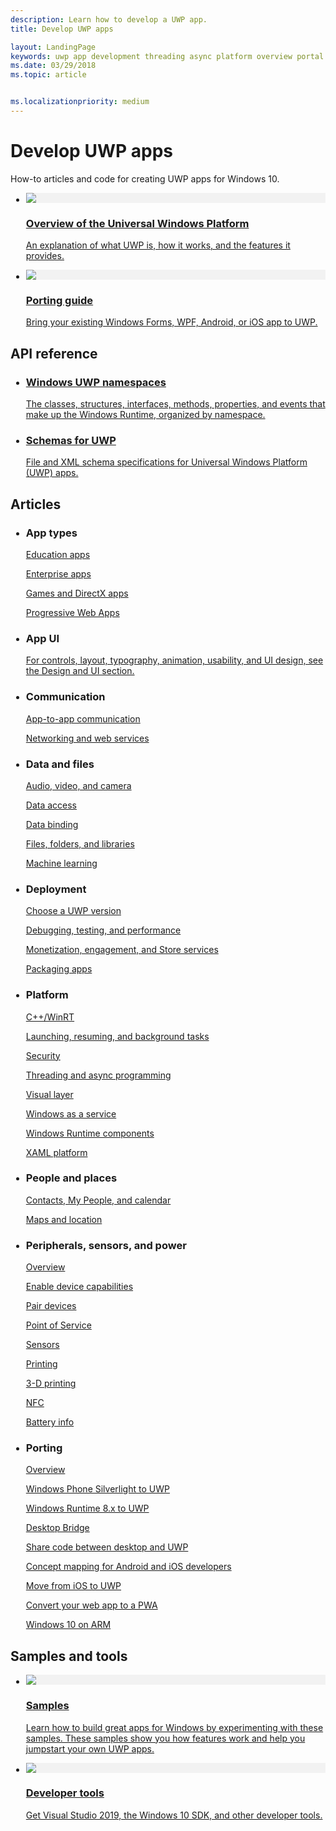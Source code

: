 ```yaml
---
description: Learn how to develop a UWP app.
title: Develop UWP apps

layout: LandingPage
keywords: uwp app development threading async platform overview portal develop developers
ms.date: 03/29/2018
ms.topic: article


ms.localizationpriority: medium
---
```

<div> 
<h1>Develop UWP apps</h1>
<p>How-to articles and code for creating UWP apps for Windows 10. </p> 
</div>

<ul class="panelContent cardsH" style="margin-left: 1px">
    <li>
        <a href="/windows/uwp/get-started/universal-application-platform-guide" style="display:block">
        <div class="cardSize">
            <div class="cardPadding">
                <div class="card">
                    <div class="cardImageOuter">
                        <div class="cardImage" style="background-color: #f2f2f2">                 
                            <img src="https://docs.microsoft.com//media/hubs/windows/win_developer-uwp.svg" alt=" "/>
                        </div>
                    </div>
                    <div class="cardText">
                        <h3>Overview of the Universal Windows Platform</h3>
                        <p>An explanation of what UWP is, how it works, and the features it provides.</p>
                    </div>
                </div>
            </div>
        </div>
        </a>
    </li>
    <li>
        <a href="/windows/uwp/porting/index" style="display:block">
        <div class="cardSize">
            <div class="cardPadding">
                <div class="card">
                    <div class="cardImageOuter">
                        <div class="cardImage" style="background-color: #f2f2f2">                
                            <img src="https://docs.microsoft.com/media/illustrations/teams-fast-track.svg" alt=" " />
                        </div>
                    </div>                
                    <div class="cardText">
                        <h3>Porting guide</h3>
                        <p>Bring your existing Windows Forms, WPF, Android, or iOS app to UWP. </p>
                    </div>
                </div>
            </div>
        </div>
        </a>
    </li>                 
</ul>

## API reference

<ul class="panelContent cardsH" style="margin-left: 1px">
    <li>
        <a href="/uwp/api" style="display:block">
        <div class="cardSize">
            <div class="cardPadding">
                <div class="card">
                    <div class="cardText">
                        <h3>Windows UWP namespaces</h3>
                        <p>The classes, structures, interfaces, methods, properties, and events that make up the Windows Runtime, organized by namespace.</p>
                    </div>
                </div>
            </div>
        </div>
        </a>
    </li>
    <li>
        <a href="/uwp/schemas/" style="display:block">
        <div class="cardSize">
            <div class="cardPadding">
                <div class="card">
                    <div class="cardText">
                        <h3>Schemas for UWP</h3>
                        <p>File and XML schema specifications for Universal Windows Platform (UWP) apps. </p>
                    </div>
                </div>
            </div>
        </div>
        </a>
    </li>                 
</ul>

## Articles

<ul class="panelContent cardsL" style="margin-left: 1px">
    <li>              
        <div style="display:block" class="cardSize">
            <div style="display:block" class="cardPadding">
                <div style="display:block" class="card">
                    <div style="display:block" class="cardText">
                        <h3>App types</h3>
                        <p style="display: block;"><a  href="/windows/uwp/apps-for-education/">Education apps</a></p>
                        <p style="display: block;"><a  href="/windows/uwp/enterprise/">Enterprise apps</a></p>
                        <p style="display: block;"><a  href="/windows/uwp/gaming/">Games and DirectX apps</a></p>
                        <p style="display: block;"><a  href="/microsoft-edge/progressive-web-apps">Progressive Web Apps</a></p>
                    </div>
                </div>
            </div>
        </div>        
    </li>  
    <li>
        <div style="display:block" class="cardSize">
            <div style="display:block" class="cardPadding">
                <div style="display:block" class="card">
                    <div style="display:block" class="cardText">
                        <h3>App UI</h3>
                        <p><a href="https://developer.microsoft.com/windows/apps/design">For controls, layout, typography, animation, usability, and UI design, see the Design and UI section.</a></p>
                    </div>
                </div>
            </div>
        </div>
    </li>       
    <li>    
        <div style="display:block" class="cardSize">
            <div style="display:block" class="cardPadding">
                <div style="display:block" class="card">
                    <div style="display:block" class="cardText">
                        <h3>Communication</h3>
                        <p><a style="display:block" href="/windows/uwp/app-to-app/">App-to-app communication</a></p>
                        <p><a style="display:block" href="/windows/uwp/networking/">Networking and web services</a></p>
                    </div>
                </div>
            </div>
        </div>
    </li>
    <li>
        <div style="display:block"  class="cardSize">
            <div style="display:block"  class="cardPadding">
                <div style="display:block"  class="card">
                    <div style="display:block"  class="cardText">
                        <h3>Data and files</h3>
                        <p style="display:block"><a href="/windows/uwp/audio-video-camera/">Audio, video, and camera</a></p>
                        <p><a href="/windows/uwp/data-access/" style="display:block" >Data access</a></p>
                        <p><a href="/windows/uwp/data-binding/"style="display:block" >Data binding</a></p>
                        <p><a href="/windows/uwp/files/" style="display:block" >Files, folders, and libraries</a></p>
                        <p style="display:block"><a href="/windows/uwp/machine-learning/">Machine learning</a></p>
                    </div>
                </div>
            </div>
        </div>
    </li>    
    <li>              
        <div class="cardSize" style="display:block">
            <div class="cardPadding" style="display:block">
                <div class="card" style="display:block">
                    <div class="cardText" style="display:block">
                        <h3>Deployment</h3>
                        <p style="display:block"><a href="/windows/uwp/updates-and-versions/choose-a-uwp-version">Choose a UWP version</a></p>
                        <p style="display:block"><a href="/windows/uwp/debug-test-perf/">Debugging, testing, and performance</a></p>
                        <p style="display:block"><a href="/windows/uwp/monetize/">Monetization, engagement, and Store services</a></p>                        
                        <p style="display:block"><a href="/windows/uwp/packaging/">Packaging apps</a></p>
                    </div>
                </div>
            </div>
        </div>        
    </li>       
    <li>              
        <div style="display:block" class="cardSize">
            <div style="display:block" class="cardPadding">
                <div style="display:block" class="card">
                    <div style="display:block" class="cardText">
                        <h3>Platform</h3>
                        <p style="display:block"><a href="/windows/uwp/cpp-and-winrt-apis/">C++/WinRT</a></p>
                        <p style="display:block"><a href="/windows/uwp/launch-resume/">Launching, resuming, and background tasks</a></p>
                        <p style="display:block"><a href="/windows/uwp/security/">Security</a></p>
                        <p style="display:block"><a href="/windows/uwp/threading-async/">Threading and async programming</a></p>
                        <p style="display:block"><a href="/windows/uwp/composition/visual-layer">Visual layer</a></p>
                        <p style="display:block"><a href="/windows/uwp/updates-and-versions/application-development-for-windows-as-a-service">Windows as a service</a></p>
                        <p style="display:block"><a href="/windows/uwp/winrt-components/">Windows Runtime components</a></p>                 
                        <p style="display:block"><a href="/windows/uwp/xaml-platform/">XAML platform</a></p>                    
                    </div>
                </div>
            </div>
        </div>        
    </li>
     <li>              
        <div style="display:block" class="cardSize">
            <div style="display:block" class="cardPadding">
                <div style="display:block" class="card">
                    <div style="display:block" class="cardText">
                        <h3>People and places</h3>
                        <p style="display:block"><a href="/windows/uwp/contacts-and-calendar/">Contacts, My People, and calendar</a></p>
                        <p style="display:block"><a href="/windows/uwp/maps-and-location/">Maps and location</a></p>
                    </div>
                </div>
            </div>
        </div>        
    </li>      
     <li>              
        <div style="display:block" class="cardSize">
            <div style="display:block" class="cardPadding">
                <div style="display:block" class="card">
                    <div style="display:block" class="cardText">
                        <h3>Peripherals, sensors, and power</h3>
                        <p style="display:block"><a href="/windows/uwp/contacts-and-calendar/">Overview</a></p>
                        <p style="display:block"><a href="/windows/uwp/devices-sensors/enable-device-capabilities">Enable device capabilities</a></p>
                        <p style="display:block"><a href="/windows/uwp/devices-sensors/pair-devices">Pair devices</a></p>
                        <p style="display:block"><a href="/windows/uwp/devices-sensors/point-of-service">Point of Service</a></p>
                        <p style="display:block"><a href="/windows/uwp/devices-sensors/sensors">Sensors</a></p>
                        <p style="display:block"><a href="/windows/uwp/devices-sensors/printing-and-scanning">Printing</a></p>
                        <p style="display:block"><a href="/windows/uwp/devices-sensors/3d-printing">3-D printing</a></p>
                        <p style="display:block"><a href="/windows/uwp/devices-sensors/nfc">NFC</a></p>
                        <p style="display:block"><a href="/windows/uwp/devices-sensors/get-battery-info">Battery info</a></p>
                    </div>
                </div>
            </div>
        </div>        
    </li> 
     <li>              
        <div style="display:block" class="cardSize">
            <div style="display:block" class="cardPadding">
                <div style="display:block" class="card">
                    <div style="display:block" class="cardText">
                        <h3>Porting</h3>
                        <p style="display:block"><a href="/windows/uwp/porting/">Overview</a></p>
                        <p style="display:block"><a href="/windows/uwp/porting/wpsl-to-uwp-root">Windows Phone Silverlight to UWP</a></p>
                        <p style="display:block"><a href="/windows/uwp/porting/w8x-to-uwp-root">Windows Runtime 8.x to UWP</a></p>
                        <p style="display:block"><a href="/windows/uwp/porting/desktop-to-uwp-root">Desktop Bridge</a></p>
                        <p style="display:block"><a href="/windows/uwp/porting/desktop-to-uwp-migrate">Share code between desktop and UWP</a></p>
                        <p style="display:block"><a href="/windows/uwp/porting/android-ios-uwp-map">Concept mapping for Android and iOS developers</a></p>
                        <p style="display:block"><a href="/windows/uwp/porting/ios-to-uwp-root">Move from iOS to UWP</a></p>
                        <p style="display:block"><a href="/microsoft-edge/progressive-web-apps">Convert your web app to a PWA</a></p>
                        <p style="display:block"><a href="/windows/uwp/porting/apps-on-arm">Windows 10 on ARM</a></p>
                    </div>
                </div>
            </div>
        </div>        
    </li>           
    <!-- <li>              
        <div style="display:block" class="cardSize">
            <div style="display:block" class="cardPadding">
                <div style="display:block" class="card">
                    <div style="display:block" class="cardText">
                        <h3>Processes and threading</h3>
                        <p style="display:block"><a href="/windows/uwp/launch-resume/">Launching, resuming, and background tasks</a></p>
                        <p style="display:block"><a href="/windows/uwp/threading-async/">Threading and async programming</a></p>
                    </div>
                </div>
            </div>
        </div>        
    </li>                         -->
</ul>


 ## Samples and tools

 <ul class="panelContent cardsH" style="margin-left: 1px">
    <li>
        <a href="https://developer.microsoft.com/windows/samples">
        <div class="cardSize">
            <div class="cardPadding">
                <div class="card">
                    <div class="cardImageOuter">
                        <div class="cardImage" style="background-color: #f2f2f2">                 
                            <img src="https://docs.microsoft.com/media/illustrations/sql-database-develop.svg" alt=" "/>
                        </div>
                    </div>
                    <div class="cardText">
                        <h3>Samples</h3>
                        <p> Learn how to build great apps for Windows by experimenting with these samples. These samples show you how features work and help you jumpstart your own UWP apps.</p>
                    </div>
                </div>
            </div>
        </div>
        </a>
    </li>
    <li>
        <a href="https://developer.microsoft.com/windows/downloads" style="display:block">
        <div class="cardSize">
            <div class="cardPadding">
                <div class="card">
                    <div class="cardImageOuter">
                        <div class="cardImage" style="background-color: #f2f2f2">                
                            <img src="https://docs.microsoft.com/media/illustrations/sql-get-started-download.svg" alt=" " />
                        </div>
                    </div>                
                    <div class="cardText">
                        <h3>Developer tools</h3>
                        <p>Get Visual Studio 2019, the Windows 10 SDK, and other developer tools.</p>
                    </div>
                </div>
            </div>
        </div>
        </a>
    </li>                 
</ul>


 